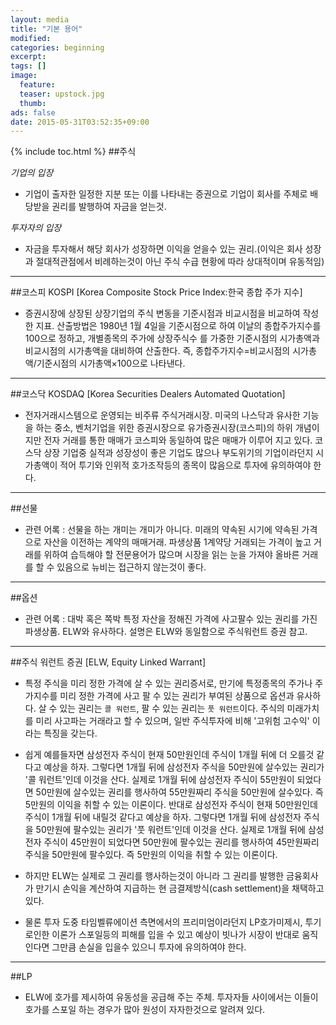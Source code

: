 ```yaml
---
layout: media
title: "기본 용어"
modified:
categories: beginning
excerpt:
tags: []
image:
  feature: 
  teaser: upstock.jpg
  thumb:
ads: false
date: 2015-05-31T03:52:35+09:00
---
```

{% include toc.html %}
##주식

*기업의 입장*

- 기업이 출자한 일정한 지분 또는 이를 나타내는 증권으로 기업이 회사를 주체로 배당받을 권리를 발행하여
자금을 얻는것.

*투자자의 입장*

- 자금을 투자해서 해당 회사가 성장하면 이익을 얻을수 있는 권리.(이익은 회사 성장과 절대적관점에서
비례하는것이 아닌 주식 수급 현황에 따라 상대적이며 유동적임)

---

##코스피 KOSPI
[Korea Composite Stock Price Index:한국 종합 주가 지수]

- 증권시장에 상장된 상장기업의 주식 변동을 기준시점과 비교시점을 비교하여 작성한 지표.
산출방법은 1980년 1월 4일을 기준시점으로 하여 이날의 종합주가지수를 100으로 정하고, 개별종목의 주가에 상장주식수
를 가중한 기준시점의 시가총액과 비교시점의 시가총액을 대비하여 산출한다.
즉, 종합주가지수=비교시점의 시가총액/기준시점의 시가총액×100으로 나타낸다.

---

##코스닥 KOSDAQ
[Korea Securities Dealers Automated Quotation]

- 전자거래시스템으로 운영되는 비주류 주식거래시장.
미국의 나스닥과 유사한 기능을 하는 중소, 벤처기업을 위한 증권시장으로 유가증권시장(코스피)의 하위 개념이지만 전자
거래를 통한 매매가 코스피와 동일하여 많은 매매가 이루어 지고 있다. 코스닥 상장 기업중 실적과 성장성이 좋은 기업도
많으나 부도위기의 기업이라던지 시가총액이 적어 투기와 인위적 호가조작등의 종목이 많음으로 투자에 유의하여야 한다.

---

##선물

- 관련 어록 : 선물을 하는 개미는 개미가 아니다.
미래의 약속된 시기에 약속된 가격으로 자산을 이전하는 계약의 매매거래. 파생상품
1계약당 거래되는 가격이 높고 거래를 위하여 습득해야 할 전문용어가 많으며 시장을 읽는 눈을 가져야 올바른 거래를 할
수 있음으로 뉴비는 접근하지 않는것이 좋다.

---

##옵션

- 관련 어록 : 대박 혹은 쪽박
특정 자산을 정해진 가격에 사고팔수 있는 권리를 가진 파생상품. ELW와 유사하다. 설명은 ELW와 동일함으로 주식워런트
증권 참고.

---

##주식 워런트 증권 [ELW, Equity Linked Warrant]

- 특정 주식을 미리 정한 가격에 살 수 있는 권리증서로, 만기에 특정종목의 주가나 주가지수를 미리 정한 가격에 사고 팔 수
있는 권리가 부여된 상품으로 옵션과 유사하다.
살 수 있는 권리는 `콜 워런트`, 팔 수 있는 권리는 `풋 워런트`이다.
주식의 미래가치를 미리 사고파는 거래라고 할 수 있으며, 일반 주식투자에 비해 '고위험 고수익' 이라는 특징을 갖는다.

- 쉽게 예를들자면 삼성전자 주식이 현재 50만원인데 주식이 1개월 뒤에 더 오를것 같다고 예상을 하자.
그렇다면 1개월 뒤에 삼성전자 주식을 50만원에 살수있는 권리가 '콜 워런트'인데 이것을 산다.
실제로 1개월 뒤에 삼성전자 주식이 55만원이 되었다면 50만원에 살수있는 권리를 행사하여 55만원짜리 주식을 50만원에
살수있다. 즉 5만원의 이익을 취할 수 있는 이론이다.
반대로 삼성전자 주식이 현재 50만원인데 주식이 1개월 뒤에 내릴것 같다고 예상을 하자.
그렇다면 1개월 뒤에 삼성전자 주식을 50만원에 팔수있는 권리가 '풋 워런트'인데 이것을 산다.
실제로 1개월 뒤에 삼성전자 주식이 45만원이 되었다면 50만원에 팔수있는 권리를 행사하여 45만원짜리 주식을 50만원에
팔수있다. 즉 5만원의 이익을 취할 수 있는 이론이다.

- 하지만 ELW는 실제로 그 권리를 행사하는것이 아니라 그 권리를 발행한 금융회사가 만기시 손익을 계산하여 지급하는 현
금결제방식(cash settlement)을 채택하고 있다.
- 물론 투자 도중 타임벨류에이션 측면에서의 프리미엄이라던지 LP호가미제시, 투기로인한 이론가 스포일등의 피해를 입을
수 있고 예상이 빗나가 시장이 반대로 움직인다면 그만큼 손실을 입을수 있으니 투자에 유의하여야 한다.

---

##LP

- ELW에 호가를 제시하여 유동성을 공급해 주는 주체. 투자자들 사이에서는 이들이 호가를 스포일 하는 경우가 많아 원성이 자자한것으로 알려져 있다.



